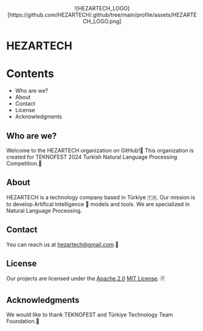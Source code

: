 <div align="center">
![HEZARTECH_LOGO][https://github.com/HEZARTECH/.github/tree/main/profile/assets/HEZARTECH_LOGO.png]
</div>

# HEZARTECH


# Contents

- Who are we?
- About
- Contact
- License
- Acknowledgments

## Who are we?

Welcome to the HEZARTECH organization on GitHub!👋 This organization is created for TEKNOFEST 2024 Turkish Natural Language Processing Competition.🏁

## About

HEZARTECH is a technology company based in Türkiye 🇹🇷. Our mission is to develop Artifical Intelligence 🤖 models and tools. We are specialized in Natural Language Processing.

<!--
## Projects

We are currently working on the following projects:

- [Project Name](https://github.com/HEZARTECH/project-name): A brief description of the project.
- [Project Name](https://github.com/HEZARTECH/project-name): A brief description of the project.
-->

## Contact

You can reach us at [hezartech@gmail.com](mailto:hezartech@gmail.com).📩

## License

Our projects are licensed under the [Apache 2.0](https://opensource.org/licenses/apache-2.0) [MIT License](https://opensource.org/licenses/MIT). 🖹



## Acknowledgments

We would like to thank TEKNOFEST and Türkiye Technology Team Foundation.🙏
